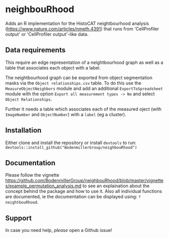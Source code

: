 # neighbouRhood
Adds an R implementation for the HistoCAT neightbourhood analysis (https://www.nature.com/articles/nmeth.4391) that runs from 'CellProfiler output' or 'CellProfiler output'-like data.

## Data requirements
This require an edge representation of a neightbourhood graph as well as a table that associates each object with a label.

The neightbourhood graph can be exported from object segmentation masks via the `Object relationships.csv` table.
To do this use the `MeasureObjectNeighbors` module and add an additional `ExportToSpreadsheet` module with the option `Export all measurement types -> No` and select `Object Relationships`.

Further it needs a table which associates each of the measured oject (with `ImageNumber` and `ObjectNumber`) with a `label` (eg a cluster).


## Installation
Either clone and install the repository or install  `devtools` to run:
`
devtools::install_github("BodenmillerGroup/neighbouRhood")
`
## Documentation
Please follow the vignette https://github.com/BodenmillerGroup/neighbouRhood/blob/master/vignettes/example_permutation_analysis.md 
to see an explaination about the concept behind the package and how to use it.
Also all individual functions are documented, ie the documentation can be displayed using: `?neightbouRhood`.

## Support
In case you need help, *please* open a Github issue!

